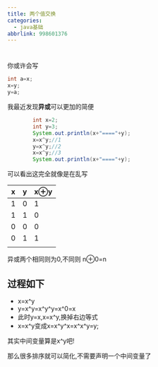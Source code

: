 ```yaml
---
title: 两个值交换
categories:
  - java基础
abbrlink: 998601376
---
```



# 

你或许会写 

```java
int a=x;
x=y;
y=a;
```

 我最近发现**异或**可以更加的简便

<!--more-->

```java
		int x=2;
		int y=3;
		System.out.println(x+"===="+y);
		x=x^y;//1
		y=x^y;//2
		x=x^y;//3
		System.out.println(x+"===="+y);
```

可以看出这完全就像是在乱写

| x    | y    | x⊕y  |
| ---- | ---- | ---- |
| 1    | 0    | 1    |
| 1    | 1    | 0    |
| 0    | 0    | 0    |
| 0    | 1    | 1    |
|      |      |      |

异或两个相同则为0,不同则 n⊕0=n

## 过程如下

- x=x^y
- y=x^y=x^y^y=x^0=x
- 此时y=x,x=x^y,换掉右边等式
- x=x^y变成x=x^y^x=x^x^y=y;

其实中间变量算是x^y吧!

那么很多排序就可以简化,不需要声明一个中间变量了

